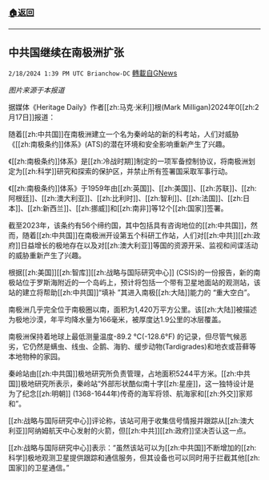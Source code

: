 ###  [:house:返回](README.md)
---


## 中共国继续在南极洲扩张
`2/18/2024 1:39 PM UTC Brianchow-DC` [轉載自GNews](https://gnews.org/articles/2320467)

*图片来源于本报道*

据媒体《Heritage Daily》作者[[zh:马克·米利]]根(Mark Milligan)2024年0[[zh:2月17日]]报道：

随着[[zh:中共国]]在南极洲建立一个名为秦岭站的新的科考站，人们对威胁《[[zh:南极条约]]体系》(ATS)的潜在环境和安全影响重新产生了兴趣。

《[[zh:南极条约]]体系》是[[zh:冷战时期]]制定的一项军备控制协议，将南极洲划定为[[zh:科学]]研究和探索的保护区，并禁止所有签署国采取军事行动。

《[[zh:南极条约]]体系》于1959年由[[zh:英国]]、[[zh:美国]]、[[zh:苏联]]、[[zh:阿根廷]]、[[zh:澳大利亚]]、[[zh:比利时]]、[[zh:智利]]、[[zh:法国]]、[[zh:日本]]、[[zh:新西兰]]、[[zh:挪威]]和[[zh:南非]]等12个[[zh:国家]]签署。

截至2023年，该条约有56个缔约国，其中包括具有咨询地位的[[zh:中共国]]，然而，随着[[zh:中共国]]在南极洲开设第五个科研工作站，人们对[[zh:中共]][[zh:政府]]日益增长的极地存在以及对[[zh:澳大利亚]]等国的资源开采、监视和间谍活动的威胁重新产生了兴趣。

根据[[zh:美国]][[zh:智库]][[zh:战略与国际研究中心]] (CSIS)的一份报告，新的南极站位于罗斯海附近的一个岛屿上，预计将包括一个带有卫星地面站的观测站，该站的建立将帮助[[zh:中共国]]“填补 ”其进入南极[[zh:大陆]]能力的 “重大空白”。

南极洲几乎完全位于南极圈以南，面积为1,420万平方公里。该[[zh:大陆]]被描述为极地沙漠，年平均降水量为166毫米，被厚度达1.9公里的冰层覆盖。

南极洲保持着地球上最低测量温度\-89.2 °C(-128.6°F) 的记录，但尽管气候恶劣，它仍然是螨虫、线虫、企鹅、海豹、缓步动物(Tardigrades)和地衣或苔藓等本地物种的家园。

秦岭站由[[zh:中共国]]极地研究所负责管理，占地面积5244平方米。[[zh:中共国]]极地研究所表示，秦岭站“外部形状酷似南十字[[zh:星座]]，这一独特设计是为了纪念[[zh:明朝]] (1368-1644年)传奇的海军将领、航海家和[[zh:外交]]家郑和”。

[[zh:战略与国际研究中心]]评论称，该站可用于收集信号情报并跟踪从[[zh:澳大利亚]]阿纳姆航天中心发射的火箭，但[[zh:中共]][[zh:政府]]坚决否认这一点。

[[zh:战略与国际研究中心]]表示：“虽然该站可以为[[zh:中共国]]不断增加的[[zh:科学]]极地观测卫星提供跟踪和通信服务，但其设备也可以同时用于拦截其他[[zh:国家]]的卫星通信。”
